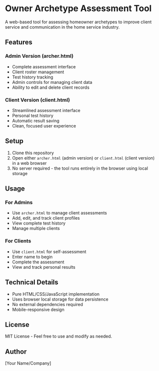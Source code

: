 # Owner Archetype Assessment Tool

A web-based tool for assessing homeowner archetypes to improve client service and communication in the home service industry.

## Features

### Admin Version (archer.html)
- Complete assessment interface
- Client roster management
- Test history tracking
- Admin controls for managing client data
- Ability to edit and delete client records

### Client Version (client.html)
- Streamlined assessment interface
- Personal test history
- Automatic result saving
- Clean, focused user experience

## Setup

1. Clone this repository
2. Open either `archer.html` (admin version) or `client.html` (client version) in a web browser
3. No server required - the tool runs entirely in the browser using local storage

## Usage

### For Admins
- Use `archer.html` to manage client assessments
- Add, edit, and track client profiles
- View complete test history
- Manage multiple clients

### For Clients
- Use `client.html` for self-assessment
- Enter name to begin
- Complete the assessment
- View and track personal results

## Technical Details

- Pure HTML/CSS/JavaScript implementation
- Uses browser local storage for data persistence
- No external dependencies required
- Mobile-responsive design

## License

MIT License - Feel free to use and modify as needed.

## Author

[Your Name/Company] 